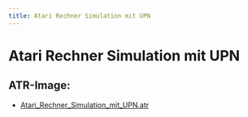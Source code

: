 ```yaml
---
title: Atari Rechner Simulation mit UPN
---
```

# Atari Rechner Simulation mit UPN  
  
## ATR-Image:  
- [Atari_Rechner_Simulation_mit_UPN.atr](attachments/Atari_Rechner_Simulation_mit_UPN.atr)  
  
  
